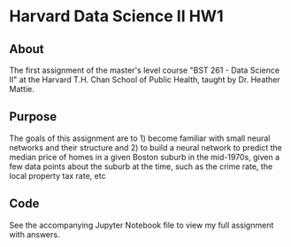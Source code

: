 # Harvard Data Science II HW1

## About

The first assignment of the master's level course "BST 261 - Data Science II" at the Harvard T.H. Chan School of Public Health, taught by Dr. Heather Mattie.

## Purpose

The goals of this assignment are to 1) become familiar with small neural networks and their structure and 2) to build a neural network to predict the median price of homes in a given Boston suburb in the mid-1970s, given a few data points about the suburb at the time, such as the crime rate, the local property tax rate, etc  

## Code

See the accompanying Jupyter Notebook file to view my full assignment with answers.

